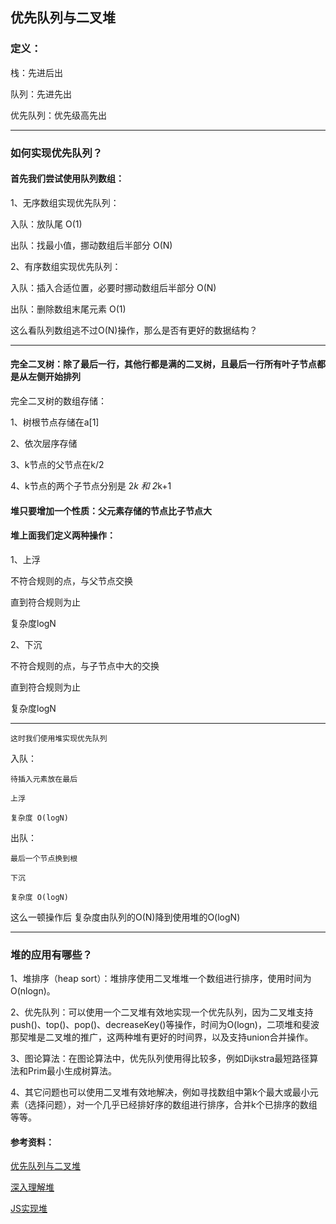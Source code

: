 ## 优先队列与二叉堆

### 定义：
栈：先进后出

队列：先进先出

优先队列：优先级高先出

------

### 如何实现优先队列？

#### 首先我们尝试使用队列数组：

1、无序数组实现优先队列：

  入队：放队尾 O(1)

  出队：找最小值，挪动数组后半部分 O(N)



2、有序数组实现优先队列：

  入队：插入合适位置，必要时挪动数组后半部分 O(N)

  出队：删除数组末尾元素 O(1)



这么看队列数组逃不过O(N)操作，那么是否有更好的数据结构？

-----
#### 完全二叉树：除了最后一行，其他行都是满的二叉树，且最后一行所有叶子节点都是从左侧开始排列

完全二叉树的数组存储：

  1、树根节点存储在a[1]

  2、依次层序存储

  3、k节点的父节点在k/2

  4、k节点的两个子节点分别是 2*k 和 2*k+1


#### 堆只要增加一个性质：父元素存储的节点比子节点大

#### 堆上面我们定义两种操作：

1、上浮

  不符合规则的点，与父节点交换

  直到符合规则为止

  复杂度logN


2、下沉

  不符合规则的点，与子节点中大的交换

  直到符合规则为止

  复杂度logN


-------

    这时我们使用堆实现优先队列


  入队：

    待插入元素放在最后

    上浮

    复杂度 O(logN)


  出队：

    最后一个节点换到根

    下沉

    复杂度 O(logN)


这么一顿操作后 复杂度由队列的O(N)降到使用堆的O(logN)

------


### 堆的应用有哪些？

  1、堆排序（heap sort）：堆排序使用二叉堆堆一个数组进行排序，使用时间为O(nlogn)。

  2、优先队列：可以使用一个二叉堆有效地实现一个优先队列，因为二叉堆支持push()、top()、pop()、decreaseKey()等操作，时间为O(logn)，二项堆和斐波那契堆是二叉堆的推广，这两种堆有更好的时间界，以及支持union合并操作。

  3、图论算法：在图论算法中，优先队列使用得比较多，例如Dijkstra最短路径算法和Prim最小生成树算法。

  4、其它问题也可以使用二叉堆有效地解决，例如寻找数组中第k个最大或最小元素（选择问题），对一个几乎已经排好序的数组进行排序，合并k个已排序的数组等等。



#### 参考资料：


[优先队列与二叉堆](https://www.bilibili.com/video/BV13E411W7rU?from=search&seid=1389744232112622587)

[深入理解堆](https://blog.csdn.net/summerlq/article/details/82747940)

[JS实现堆](http://www.srcmini.com/1793.html)
